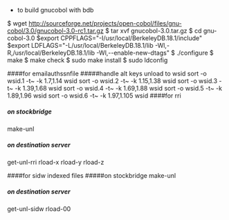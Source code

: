 * to build gnucobol with bdb

$ wget http://sourceforge.net/projects/open-cobol/files/gnu-cobol/3.0/gnucobol-3.0-rc1.tar.gz
$ tar xvf gnucobol-3.0.tar.gz
$ cd gnu-cobol-3.0
$export CPPFLAGS="-I/usr/local/BerkeleyDB.18.1/include"
$export LDFLAGS="-L/usr/local/BerkeleyDB.18.1/lib -Wl,-R,/usr/local/BerkeleyDB.18.1/lib -Wl,--enable-new-dtags"
$ ./configure
$ make
$ make check
$ sudo make install
$ sudo ldconfig

####for emailauthssnfile
#####handle alt keys
unload to wsid
sort -o wsid.1 -t~ -k 1.7,1.14 wsid
sort -o wsid.2 -t~ -k 1.15,1.38 wsid
sort -o wsid.3 -t~ -k 1.39,1.68 wsid
sort -o wsid.4 -t~ -k 1.69,1.88 wsid
sort -o wsid.5 -t~ -k 1.89,1.96 wsid
sort -o wsid.6 -t~ -k 1.97,1.105 wsid
####for rri
##### on stockbridge
make-unl
##### on destination server
get-unl-rri
rload-x
rload-y
rload-z

####for sidw indexed files
#####on stockbridge
make-unl
##### on destination server
get-unl-sidw
rload-00